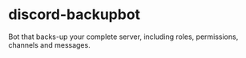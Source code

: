 # discord-backupbot
Bot that backs-up your complete server, including roles, permissions, channels and messages.
